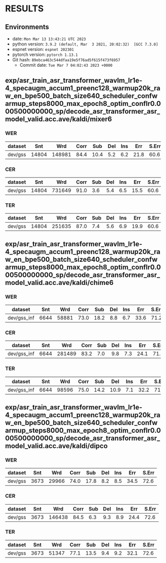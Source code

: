 <!-- Generated by scripts/utils/show_asr_result.sh -->
# RESULTS
## Environments
- date: `Mon Mar 13 13:43:21 UTC 2023`
- python version: `3.9.2 (default, Mar  3 2021, 20:02:32)  [GCC 7.3.0]`
- espnet version: `espnet 202301`
- pytorch version: `pytorch 1.13.1`
- Git hash: `89ebca463c544dfaa19e5f76ad5f615f473f6957`
  - Commit date: `Tue Mar 7 04:02:43 2023 +0000`

## exp/asr_train_asr_transformer_wavlm_lr1e-4_specaugm_accum1_preenc128_warmup20k_raw_en_bpe500_batch_size640_scheduler_confwarmup_steps8000_max_epoch8_optim_conflr0.000500000000_sp/decode_asr_transformer_asr_model_valid.acc.ave/kaldi/mixer6
### WER

|dataset|Snt|Wrd|Corr|Sub|Del|Ins|Err|S.Err|
|---|---|---|---|---|---|---|---|---|
|dev/gss|14804|148981|84.4|10.4|5.2|6.2|21.8|60.6|

### CER

|dataset|Snt|Wrd|Corr|Sub|Del|Ins|Err|S.Err|
|---|---|---|---|---|---|---|---|---|
|dev/gss|14804|731649|91.0|3.6|5.4|6.5|15.5|60.6|

### TER

|dataset|Snt|Wrd|Corr|Sub|Del|Ins|Err|S.Err|
|---|---|---|---|---|---|---|---|---|
|dev/gss|14804|251635|87.0|7.4|5.6|6.9|19.9|60.6|

## exp/asr_train_asr_transformer_wavlm_lr1e-4_specaugm_accum1_preenc128_warmup20k_raw_en_bpe500_batch_size640_scheduler_confwarmup_steps8000_max_epoch8_optim_conflr0.000500000000_sp/decode_asr_transformer_asr_model_valid.acc.ave/kaldi/chime6
### WER

|dataset|Snt|Wrd|Corr|Sub|Del|Ins|Err|S.Err|
|---|---|---|---|---|---|---|---|---|
|dev/gss_inf|6644|58881|73.0|18.2|8.8|6.7|33.6|71.2|

### CER

|dataset|Snt|Wrd|Corr|Sub|Del|Ins|Err|S.Err|
|---|---|---|---|---|---|---|---|---|
|dev/gss_inf|6644|281489|83.2|7.0|9.8|7.3|24.1|71.2|

### TER

|dataset|Snt|Wrd|Corr|Sub|Del|Ins|Err|S.Err|
|---|---|---|---|---|---|---|---|---|
|dev/gss_inf|6644|98596|75.0|14.2|10.9|7.1|32.2|71.2|

## exp/asr_train_asr_transformer_wavlm_lr1e-4_specaugm_accum1_preenc128_warmup20k_raw_en_bpe500_batch_size640_scheduler_confwarmup_steps8000_max_epoch8_optim_conflr0.000500000000_sp/decode_asr_transformer_asr_model_valid.acc.ave/kaldi/dipco
### WER

|dataset|Snt|Wrd|Corr|Sub|Del|Ins|Err|S.Err|
|---|---|---|---|---|---|---|---|---|
|dev/gss|3673|29966|74.0|17.8|8.2|8.5|34.5|72.6|

### CER

|dataset|Snt|Wrd|Corr|Sub|Del|Ins|Err|S.Err|
|---|---|---|---|---|---|---|---|---|
|dev/gss|3673|146438|84.5|6.3|9.3|8.9|24.4|72.6|

### TER

|dataset|Snt|Wrd|Corr|Sub|Del|Ins|Err|S.Err|
|---|---|---|---|---|---|---|---|---|
|dev/gss|3673|51347|77.1|13.5|9.4|9.2|32.1|72.6|

